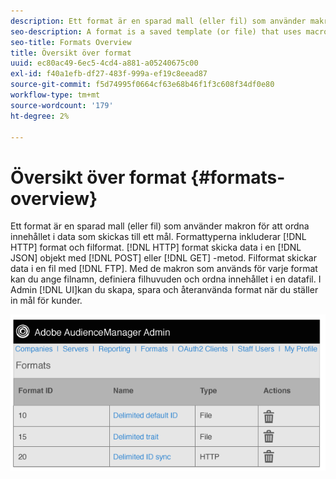 ```yaml
---
description: Ett format är en sparad mall (eller fil) som använder makron för att ordna innehållet i data som skickas till ett mål. Formattyperna inkluderar HTTP-format och filformat. HTTP-format skickar data i ett JSON-objekt med en POST- eller GET-metod. Filformat skickar data i en fil via FTP. Med de makron som används för varje format kan du ange filnamn, definiera filhuvuden och ordna innehållet i en datafil. I administratörsgränssnittet kan du skapa, spara och återanvända format när du konfigurerar mål för kunder.
seo-description: A format is a saved template (or file) that uses macros to organize the contents of data sent to a destination. Format types include HTTP formats and file formats. HTTP formats send data in a JSON object with a POST or GET method. File formats send data in a file by FTP. The macros used by each format let you set file names, define file headers, and organize the contents of a data file. In the Admin UI, you can create, save, and re-use formats when setting up destinations for customers..
seo-title: Formats Overview
title: Översikt över format
uuid: ec80ac49-6ec5-4cd4-a881-a05240675c00
exl-id: f40a1efb-df27-483f-999a-ef19c8eead87
source-git-commit: f5d74995f0664cf63e68b46f1f3c608f34df0e80
workflow-type: tm+mt
source-wordcount: '179'
ht-degree: 2%

---
```


# Översikt över format {#formats-overview}

Ett format är en sparad mall (eller fil) som använder makron för att ordna innehållet i data som skickas till ett mål. Formattyperna inkluderar [!DNL HTTP] format och filformat. [!DNL HTTP] format skicka data i en [!DNL JSON] objekt med [!DNL POST] eller [!DNL GET] -metod. Filformat skickar data i en fil med [!DNL FTP]. Med de makron som används för varje format kan du ange filnamn, definiera filhuvuden och ordna innehållet i en datafil. I Admin [!DNL UI]kan du skapa, spara och återanvända format när du ställer in mål för kunder.

![](assets/formats.png)
